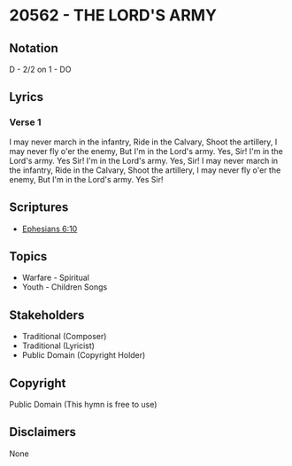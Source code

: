 # 20562 - THE LORD'S ARMY

## Notation

D - 2/2 on 1 - DO

## Lyrics

### Verse 1

I may never march in the infantry, Ride in the Calvary, Shoot the artillery, I may never fly o'er the enemy, But I'm in the Lord's army.  Yes, Sir! I'm in the Lord's army. Yes Sir! I'm in the Lord's army. Yes, Sir! I may never march in the infantry, Ride in the Calvary, Shoot the artillery, I may never fly o'er the enemy, But I'm in the Lord's army. Yes Sir!


## Scriptures

- [Ephesians 6:10](https://www.biblegateway.com/passage/?search=Ephesians%206%3A10)

## Topics

- Warfare - Spiritual
- Youth - Children Songs

## Stakeholders

- Traditional (Composer)
- Traditional (Lyricist)
- Public Domain (Copyright Holder)

## Copyright

Public Domain
(This hymn is free to use)

## Disclaimers

None

